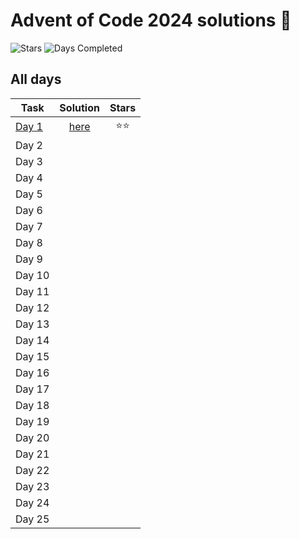 # Advent of Code 2024 solutions 🎄

![Stars](https://img.shields.io/badge/stars%20⭐-0-yellow)
![Days Completed](https://img.shields.io/badge/days%20completed-0-red)

## All days

| Task | Solution | Stars |
| ------------- | :-------------: | :----: |
| [Day 1](https://adventofcode.com/2021/day/1) | [here](src/day1.py) | :star::star: |
| Day 2 | | |
| Day 3 | | |
| Day 4 | | |
| Day 5 | | |
| Day 6 | | |
| Day 7 | | |
| Day 8 | | |
| Day 9 | | |
| Day 10 | | |
| Day 11 | | |
| Day 12 | | |
| Day 13 | | |
| Day 14 | | |
| Day 15 | | |
| Day 16 | | |
| Day 17 | | |
| Day 18 | | |
| Day 19 | | |
| Day 20 | | |
| Day 21 | | |
| Day 22 | | |
| Day 23 | | |
| Day 24 | | |
| Day 25 | | |
